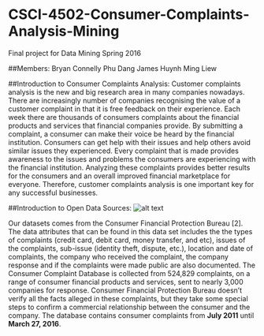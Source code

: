 # CSCI-4502-Consumer-Complaints-Analysis-Mining
Final project for Data Mining Spring 2016

##Members:
Bryan Connelly
Phu Dang
James Huynh
Ming Liew

##Introduction to Consumer Complaints Analysis:
Customer complaints analysis is the new and big research area in many companies nowadays. There are increasingly number of companies recognising the value of a customer complaint in that it is free feedback on their experience. Each week there are thousands of consumers complaints about the financial products and services that financial companies provide. By submitting a complaint, a consumer can make their voice be heard by the financial institution. Consumers can get help with their issues and help others avoid similar issues they experienced. Every complaint that is made provides awareness to the issues and problems the consumers are experiencing with the financial institution. Analyzing these complaints provides better results for the consumers and an overall improved financial marketplace for everyone. Therefore, customer complaints analysis is one important key for any successful  businesses. 

##Introduction to Open Data Sources:
![alt text](http://static1.squarespace.com/static/51b36f27e4b08305624e27c9/52504279e4b00c64c3d0c68e/52504289e4b04b668eadae77/1380991626399/CFPB.jpg "Logo Title Text 1")


Our datasets comes from the Consumer Financial Protection Bureau [2]. The data attributes that can be found in this data set includes the the types of complaints (credit card, debit card, money transfer, and etc), issues of the complaints, sub-issue (identity theft, dispute, etc.), location and date of complaints, the company who received the complaint, the company response and if the complaints were made public are also documented. The Consumer Complaint Database is collected from 524,829 complaints, on a range of consumer financial products and services, sent to nearly 3,000 companies for response. Consumer Financial Protection Bureau doesn’t verify all the facts alleged in these complaints, but they take some special steps to confirm a commercial relationship between the consumer and the company. The database contains consumer complaints from **July 2011** until **March 27, 2016**.

